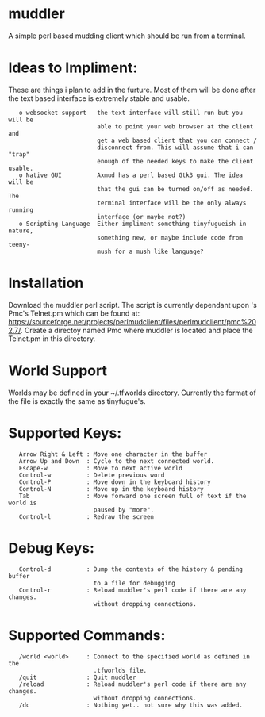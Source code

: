 # muddler

   A simple perl based mudding client which should be run from a terminal.

# Ideas to Impliment:
These are things i plan to add in the furture. Most of them will be done
after the text based interface is extremely stable and usable.


```
   o websocket support   the text interface will still run but you will be
                         able to point your web browser at the client and
                         get a web based client that you can connect /
                         disconnect from. This will assume that i can "trap"
                         enough of the needed keys to make the client usable.
   o Native GUI          Axmud has a perl based Gtk3 gui. The idea will be
                         that the gui can be turned on/off as needed. The
                         terminal interface will be the only always running
                         interface (or maybe not?)
   o Scripting Language  Either impliment something tinyfugueish in nature,
                         something new, or maybe include code from teeny-
                         mush for a mush like language?
```
# Installation
   Download the muddler perl script. The script is currently dependant upon 's Pmc's Telnet.pm which can be found at: https://sourceforge.net/projects/perlmudclient/files/perlmudclient/pmc%202.7/. Create a directoy named Pmc where muddler is located and place the Telnet.pm in this directory.
# World Support
   Worlds may be defined in your ~/.tfworlds directory. Currently the
format of the file is exactly the same as tinyfugue's.
# Supported Keys:
```
   Arrow Right & Left : Move one character in the buffer
   Arrow Up and Down  : Cycle to the next connected world.
   Escape-w           : Move to next active world
   Control-w          : Delete previous word
   Control-P          : Move down in the keyboard history
   Control-N          : Move up in the keyboard history
   Tab                : Move forward one screen full of text if the world is
                        paused by "more".
   Control-l          : Redraw the screen
```
# Debug Keys:
```
   Control-d          : Dump the contents of the history & pending buffer
                        to a file for debugging
   Control-r          : Reload muddler's perl code if there are any changes.
                        without dropping connections.
```
# Supported Commands:
```
   /world <world>     : Connect to the specified world as defined in the
                        .tfworlds file.
   /quit              : Quit muddler
   /reload            : Reload muddler's perl code if there are any changes.
                        without dropping connections.
   /dc                : Nothing yet.. not sure why this was added.
```
